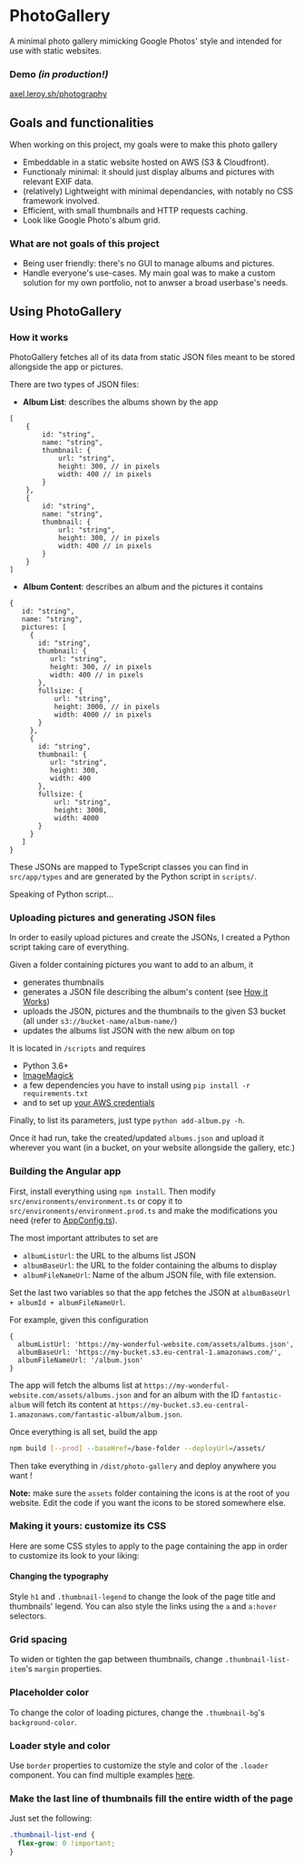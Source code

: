 # PhotoGallery

A minimal photo gallery mimicking Google Photos' style and intended for use with static websites.

### Demo _(in production!)_
[axel.leroy.sh/photography](https://axel.leroy.sh/photography)

## Goals and functionalities
When working on this project, my goals were to make this photo gallery
* Embeddable in a static website hosted on AWS (S3 & Cloudfront).
* Functionaly minimal: it should just display albums and pictures with relevant EXIF data.
* (relatively) Lightweight with minimal dependancies, with notably no CSS framework involved.
* Efficient, with small thumbnails and HTTP requests caching.
* Look like Google Photo's album grid.

### What are not goals of this project
* Being user friendly: there's no GUI to manage albums and pictures.
* Handle everyone's use-cases. My main goal was to make a custom solution for my own portfolio,
not to anwser a broad userbase's needs. 

## Using PhotoGallery
### How it works
PhotoGallery fetches all of its data from static JSON files meant to be stored allongside 
the app or pictures.

There are two types of JSON files:

* **Album List**: describes the albums shown by the app
```json5
[
    {
        id: "string",
        name: "string",
        thumbnail: {
            url: "string",
            height: 300, // in pixels
            width: 400 // in pixels
        }
    },
    {
        id: "string",
        name: "string",
        thumbnail: {
            url: "string",
            height: 300, // in pixels
            width: 400 // in pixels
        }
    }
]
```

* **Album Content**: describes an album and the pictures it contains
 ```json5
{
    id: "string",
    name: "string",
    pictures: [
      {
        id: "string",
        thumbnail: {
           url: "string",
           height: 300, // in pixels
           width: 400 // in pixels
        },
        fullsize: {
            url: "string",
            height: 3000, // in pixels
            width: 4000 // in pixels
        }
      },
      {
        id: "string",
        thumbnail: {
           url: "string",
           height: 300,
           width: 400
        },
        fullsize: {
            url: "string",
            height: 3000,
            width: 4000
        }
      }
    ]
}
```

These JSONs are mapped to TypeScript classes you can find in `src/app/types`
and are generated by the Python script in `scripts/`.

Speaking of Python script…

### Uploading pictures and generating JSON files

In order to easily upload pictures and create the JSONs, I created a Python script taking care of everything.

Given a folder containing pictures you want to add to an album, it
* generates thumbnails
* generates a JSON file describing the album's content (see [How it Works](#how-it-works))
* uploads the JSON, pictures and the thumbnails to the given S3 bucket (all under `s3://bucket-name/album-name/`)
* updates the albums list JSON with the new album on top

It is located in `/scripts` and requires
 * Python 3.6+
 * [ImageMagick](http://docs.wand-py.org/en/0.5.7/guide/install.html)
 * a few dependencies you have to install using `pip install -r requirements.txt`
 * and to set up [your AWS credentials](https://boto3.amazonaws.com/v1/documentation/api/latest/guide/quickstart.html#configuration)

Finally, to list its parameters, just type `python add-album.py -h`.
 
Once it had run, take the created/updated `albums.json` and upload it wherever you want (in a bucket, on your website
allongside the gallery, etc.)

### Building the Angular app

First, install everything using `npm install`. Then modify `src/environments/environment.ts`
or copy it to `src/environments/environment.prod.ts` and make the modifications you need
(refer to [AppConfig.ts](https://github.com/axeleroy/photo-gallery/blob/master/src/environments/AppConfig.ts)).  

The most important attributes to set are
* `albumListUrl`: the URL to the albums list JSON
* `albumBaseUrl`: the URL to the folder containing the albums to display
* `albumFileNameUrl`: Name of the album JSON file, with file extension.

Set the last two variables so that the app fetches the JSON at `albumBaseUrl + albumId + albumFileNameUrl`.

For example, given this configuration
```json5
{
  albumListUrl: 'https://my-wonderful-website.com/assets/albums.json',
  albumBaseUrl: 'https://my-bucket.s3.eu-central-1.amazonaws.com/',
  albumFileNameUrl: '/album.json'
}
```
The app will fetch the albums list at `https://my-wonderful-website.com/assets/albums.json` and for an album with the ID
`fantastic-album` will fetch its content at `https://my-bucket.s3.eu-central-1.amazonaws.com/fantastic-album/album.json`.

Once everything is all set, build the app 
```bash
npm build [--prod] --baseHref=/base-folder --deployUrl=/assets/
```

Then take everything in `/dist/photo-gallery` and deploy anywhere you want !

**Note:** make sure the `assets` folder containing the icons is at the root of you website.
Edit the code if you want the icons to be stored somewhere else.

### Making it yours: customize its CSS
Here are some CSS styles to apply to the page containing the app in order to customize its look to your liking:

#### Changing the typography
Style `h1` and `.thumbnail-legend` to change the look of the page title and thumbnails' legend.
You can also style the links using the `a` and `a:hover` selectors.

### Grid spacing
To widen or tighten the gap between thumbnails, change `.thumbnail-list-item`'s `margin` properties.

### Placeholder color
To change the color of loading pictures, change the `.thumbnail-bg`'s `background-color`.

### Loader style and color
Use `border` properties to customize the style and color of the `.loader` component.
You can find multiple examples [here](https://www.w3schools.com/howto/howto_css_loader.asp).

### Make the last line of thumbnails fill the entire width of the page
Just set the following:
```css
.thumbnail-list-end {
  flex-grow: 0 !important;
}
```
